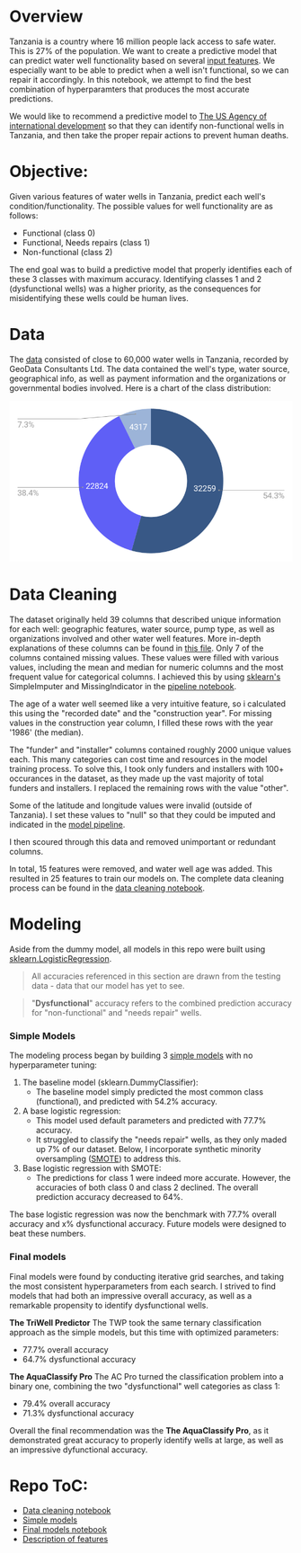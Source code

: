# Overview
Tanzania is a country where 16 million people lack access to safe water. This is 27% of the population. We want to create a predictive model that can predict water well functionality based on several [input features](./features.txt). We especially want to be able to predict when a well isn't functional, so we can repair it accordingly. In this notebook, we attempt to find the best combination of hyperparamters that produces the most accurate predictions.

We would like to recommend a predictive model to [The US Agency of international development](https://www.usaid.gov/) so that they can identify non-functional wells in Tanzania, and then take the proper repair actions to prevent human deaths.

# Objective:
Given various features of water wells in Tanzania, predict each well's condition/functionality. The possible values for well functionality are as follows:
  - Functional (class 0)
  - Functional, Needs repairs (class 1)
  - Non-functional (class 2)

The end goal was to build a predictive model that properly identifies each of these 3 classes with maximum accuracy. Identifying classes 1 and 2 (dysfunctional wells) was a higher priority, as the consequences for misidentifying these wells could be human lives.



# Data
The [data](https://www.drivendata.org/competitions/7/pump-it-up-data-mining-the-water-table/data/) consisted of close to 60,000 water wells in Tanzania, recorded by GeoData Consultants Ltd. The data contained the well's type, water source, geographical info, as well as payment information and the organizations or governmental bodies involved. Here is a chart of the class distribution:

![Class distribution](./visuals/data.png)



# Data Cleaning
The dataset originally held 39 columns that described unique information for each well: geographic features, water source, pump type, as well as organizations involved and other water well features. More in-depth explanations of these columns can be found in [this file](./features.txt).
Only 7 of the columns contained missing values. These values were filled with various values, including the mean and median for numeric columns and the most frequent value for categorical columns. I achieved this by using [sklearn's](https://scikit-learn.org/stable/modules/classes.html) SimpleImputer and MissingIndicator in the [pipeline notebook](./model_pipeline.ipynb).

The age of a water well seemed like a very intuitive feature, so i calculated this using the "recorded date" and the "construction year". For missing values in the construction year column, I filled these rows with the year '1986' (the median).

The "funder" and "installer" columns contained roughly 2000 unique values each. This many categories can cost time and resources in the model training process. To solve this, I took only funders and installers with 100+ occurances in the dataset, as they made up the vast majority of total funders and installers. I replaced the remaining rows with the value "other".

Some of the latitude and longitude values were invalid (outside of Tanzania). I set these values to "null" so that they could be imputed and indicated in the [model pipeline](./model_pipeline.ipynb).

I then scoured through this data and removed unimportant or redundant columns.

In total, 15 features were removed, and water well age was added. This resulted in 25 features to train our models on. The complete data cleaning process can be found in the [data cleaning notebook](./cleaning.ipynb).



# Modeling
Aside from the dummy model, all models in this repo were built using [sklearn.LogisticRegression](https://scikit-learn.org/stable/modules/generated/sklearn.linear_model.LogisticRegression.html).

> All accuracies referenced in this section are drawn from the testing data - data that our model has yet to see.

> "__Dysfunctional__" accuracy refers to the combined prediction accuracy for "non-functional" and "needs repair" wells.

### Simple Models
The modeling process began by building 3 [simple models](./simple_models.ipynb) with no hyperparameter tuning:

1. The baseline model (sklearn.DummyClassifier):
    - The baseline model simply predicted the most common class (functional), and predicted with 54.2% accuracy.
2. A base logistic regression:
    - This model used default parameters and predicted with 77.7% accuracy.
    - It struggled to classify the "needs repair" wells, as they only maded up 7% of our dataset. Below, I incorporate synthetic minority oversampling ([SMOTE](https://imbalanced-learn.org/stable/references/generated/imblearn.over_sampling.SMOTE.html)) to address this.
3. Base logistic regression with SMOTE:
    - The predictions for class 1 were indeed more accurate. However, the accuracies of both class 0 and class 2 declined. The overall prediction accuracy decreased to 64%.

The base logistic regression was now the benchmark with 77.7% overall accuracy and x% dysfunctional accuracy. Future models were designed to beat these numbers.

### Final models
Final models were found by conducting iterative grid searches, and taking the most consistent hyperparameters from each search. I strived to find models that had both an impressive overall accuracy, as well as a remarkable propensity to identify dysfunctional wells.

__The TriWell Predictor__
The TWP took the same ternary classification approach as the simple models, but this time with optimized parameters:
- 77.7% overall accuracy
- 64.7% dysfunctional accuracy

__The AquaClassify Pro__
The AC Pro turned the classification problem into a binary one, combining the two "dysfunctional" well categories as class 1:
- 79.4% overall accuracy
- 71.3% dysfunctional accuracy

Overall the final recommendation was the __The AquaClassify Pro__, as it demonstrated great accuracy to properly identify wells at large, as well as an impressive dyfunctional accuracy.



# Repo ToC:

- [Data cleaning notebook](./cleaning.ipynb)
- [Simple models](./simple_models.ipynb)
- [Final models notebook](./model_pipeline.ipynb)
- [Description of features](./features.txt)
